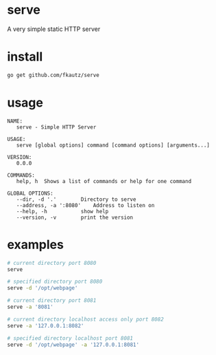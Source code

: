 serve
=====

A very simple static HTTP server

install
=======

```sh
go get github.com/fkautz/serve
```

usage
=====

```
NAME:
   serve - Simple HTTP Server

USAGE:
   serve [global options] command [command options] [arguments...]

VERSION:
   0.0.0

COMMANDS:
   help, h	Shows a list of commands or help for one command
   
GLOBAL OPTIONS:
   --dir, -d '.'		Directory to serve
   --address, -a ':8080'	Address to listen on
   --help, -h			show help
   --version, -v		print the version
```

examples
========

```sh
# current directory port 8080
serve

# specified directory port 8080
serve -d '/opt/webpage'

# current directory port 8081
serve -a '8081'

# current directory localhost access only port 8082
serve -a '127.0.0.1:8082'

# specified directory localhost port 8081
serve -d '/opt/webpage' -a '127.0.0.1:8081'
```

